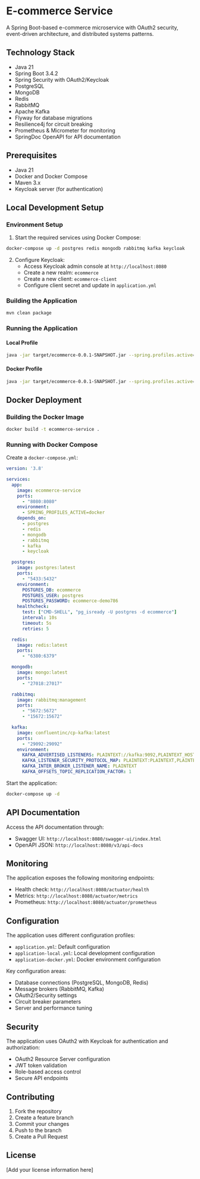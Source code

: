 # E-commerce Service

A Spring Boot-based e-commerce microservice with OAuth2 security, event-driven architecture, and distributed systems patterns.

## Technology Stack

- Java 21
- Spring Boot 3.4.2
- Spring Security with OAuth2/Keycloak
- PostgreSQL
- MongoDB
- Redis
- RabbitMQ
- Apache Kafka
- Flyway for database migrations
- Resilience4j for circuit breaking
- Prometheus & Micrometer for monitoring
- SpringDoc OpenAPI for API documentation

## Prerequisites

- Java 21
- Docker and Docker Compose
- Maven 3.x
- Keycloak server (for authentication)

## Local Development Setup

### Environment Setup

1. Start the required services using Docker Compose:

```bash
docker-compose up -d postgres redis mongodb rabbitmq kafka keycloak
```

2. Configure Keycloak:
   - Access Keycloak admin console at `http://localhost:8080`
   - Create a new realm: `ecommerce`
   - Create a new client: `ecommerce-client`
   - Configure client secret and update in `application.yml`

### Building the Application

```bash
mvn clean package
```

### Running the Application

#### Local Profile
```bash
java -jar target/ecommerce-0.0.1-SNAPSHOT.jar --spring.profiles.active=local
```

#### Docker Profile
```bash
java -jar target/ecommerce-0.0.1-SNAPSHOT.jar --spring.profiles.active=docker
```

## Docker Deployment

### Building the Docker Image

```bash
docker build -t ecommerce-service .
```

### Running with Docker Compose

Create a `docker-compose.yml`:

```yaml
version: '3.8'

services:
  app:
    image: ecommerce-service
    ports:
      - "8080:8080"
    environment:
      - SPRING_PROFILES_ACTIVE=docker
    depends_on:
      - postgres
      - redis
      - mongodb
      - rabbitmq
      - kafka
      - keycloak

  postgres:
    image: postgres:latest
    ports:
      - "5433:5432"
    environment:
      POSTGRES_DB: ecommerce
      POSTGRES_USER: postgres
      POSTGRES_PASSWORD: ecommerce-demo786
    healthcheck:
      test: ["CMD-SHELL", "pg_isready -U postgres -d ecommerce"]
      interval: 10s
      timeout: 5s
      retries: 5

  redis:
    image: redis:latest
    ports:
      - "6380:6379"

  mongodb:
    image: mongo:latest
    ports:
      - "27018:27017"

  rabbitmq:
    image: rabbitmq:management
    ports:
      - "5672:5672"
      - "15672:15672"

  kafka:
    image: confluentinc/cp-kafka:latest
    ports:
      - "29092:29092"
    environment:
      KAFKA_ADVERTISED_LISTENERS: PLAINTEXT://kafka:9092,PLAINTEXT_HOST://localhost:29092
      KAFKA_LISTENER_SECURITY_PROTOCOL_MAP: PLAINTEXT:PLAINTEXT,PLAINTEXT_HOST:PLAINTEXT
      KAFKA_INTER_BROKER_LISTENER_NAME: PLAINTEXT
      KAFKA_OFFSETS_TOPIC_REPLICATION_FACTOR: 1
```

Start the application:
```bash
docker-compose up -d
```

## API Documentation

Access the API documentation through:
- Swagger UI: `http://localhost:8080/swagger-ui/index.html`
- OpenAPI JSON: `http://localhost:8080/v3/api-docs`

## Monitoring

The application exposes the following monitoring endpoints:
- Health check: `http://localhost:8080/actuator/health`
- Metrics: `http://localhost:8080/actuator/metrics`
- Prometheus: `http://localhost:8080/actuator/prometheus`

## Configuration

The application uses different configuration profiles:
- `application.yml`: Default configuration
- `application-local.yml`: Local development configuration
- `application-docker.yml`: Docker environment configuration

Key configuration areas:
- Database connections (PostgreSQL, MongoDB, Redis)
- Message brokers (RabbitMQ, Kafka)
- OAuth2/Security settings
- Circuit breaker parameters
- Server and performance tuning

## Security

The application uses OAuth2 with Keycloak for authentication and authorization:
- OAuth2 Resource Server configuration
- JWT token validation
- Role-based access control
- Secure API endpoints

## Contributing

1. Fork the repository
2. Create a feature branch
3. Commit your changes
4. Push to the branch
5. Create a Pull Request

## License

[Add your license information here]
